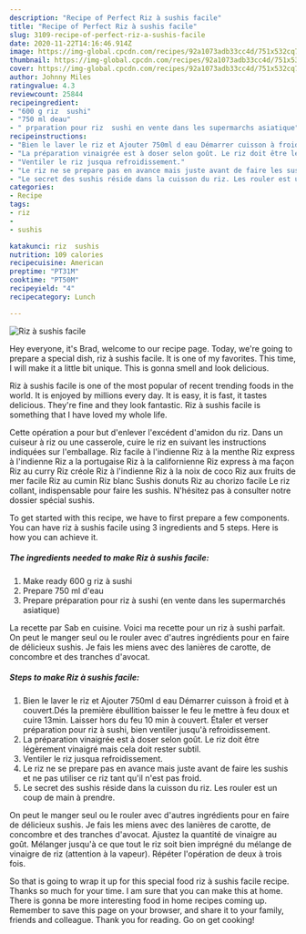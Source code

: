 ```yaml
---
description: "Recipe of Perfect Riz à sushis facile"
title: "Recipe of Perfect Riz à sushis facile"
slug: 3109-recipe-of-perfect-riz-a-sushis-facile
date: 2020-11-22T14:16:46.914Z
image: https://img-global.cpcdn.com/recipes/92a1073adb33cc4d/751x532cq70/riz-a-sushis-facile-photo-principale-de-la-recette.jpg
thumbnail: https://img-global.cpcdn.com/recipes/92a1073adb33cc4d/751x532cq70/riz-a-sushis-facile-photo-principale-de-la-recette.jpg
cover: https://img-global.cpcdn.com/recipes/92a1073adb33cc4d/751x532cq70/riz-a-sushis-facile-photo-principale-de-la-recette.jpg
author: Johnny Miles
ratingvalue: 4.3
reviewcount: 25844
recipeingredient:
- "600 g riz  sushi"
- "750 ml deau"
- " prparation pour riz  sushi en vente dans les supermarchs asiatique"
recipeinstructions:
- "Bien le laver le riz et Ajouter 750ml d eau Démarrer cuisson à froid et à couvert.Dés la première ébullition baisser le feu le mettre à feu doux et cuire 13min. Laisser hors du feu 10 min à couvert. Étaler et verser préparation pour riz à sushi, bien ventiler jusqu&#39;à refroidissement."
- "La préparation vinaigrée est à doser selon goût. Le riz doit être légèrement vinaigré mais cela doit rester subtil."
- "Ventiler le riz jusqua refroidissement."
- "Le riz ne se prepare pas en avance mais juste avant de faire les sushis et ne pas utiliser ce riz tant qu&#39;il n&#39;est pas froid."
- "Le secret des sushis réside dans la cuisson du riz. Les rouler est un coup de main à prendre."
categories:
- Recipe
tags:
- riz
- 
- sushis

katakunci: riz  sushis 
nutrition: 109 calories
recipecuisine: American
preptime: "PT31M"
cooktime: "PT50M"
recipeyield: "4"
recipecategory: Lunch

---
```



![Riz à sushis facile](https://img-global.cpcdn.com/recipes/92a1073adb33cc4d/751x532cq70/riz-a-sushis-facile-photo-principale-de-la-recette.jpg)

Hey everyone, it's Brad, welcome to our recipe page. Today, we're going to prepare a special dish, riz à sushis facile. It is one of my favorites. This time, I will make it a little bit unique. This is gonna smell and look delicious.

Riz à sushis facile is one of the most popular of recent trending foods in the world. It is enjoyed by millions every day. It is easy, it is fast, it tastes delicious. They're fine and they look fantastic. Riz à sushis facile is something that I have loved my whole life.

Cette opération a pour but d&#39;enlever l&#39;excédent d&#39;amidon du riz. Dans un cuiseur à riz ou une casserole, cuire le riz en suivant les instructions indiquées sur l&#39;emballage. Riz facile à l&#39;indienne Riz à la menthe Riz express à l&#39;indienne Riz a la portugaise Riz à la californienne Riz express à ma façon Riz au curry Riz créole Riz à l&#39;indienne Riz à la noix de coco Riz aux fruits de mer facile Riz au cumin Riz blanc Sushis donuts Riz au chorizo facile Le riz collant, indispensable pour faire les sushis. N&#39;hésitez pas à consulter notre dossier spécial sushis.


To get started with this recipe, we have to first prepare a few components. You can have riz à sushis facile using 3 ingredients and 5 steps. Here is how you can achieve it.

<!--inarticleads1-->

##### The ingredients needed to make Riz à sushis facile:

1. Make ready 600 g riz à sushi
1. Prepare 750 ml d&#39;eau
1. Prepare  préparation pour riz à sushi (en vente dans les supermarchés asiatique)


La recette par Sab en cuisine. Voici ma recette pour un riz à sushi parfait. On peut le manger seul ou le rouler avec d&#39;autres ingrédients pour en faire de délicieux sushis. Je fais les miens avec des lanières de carotte, de concombre et des tranches d&#39;avocat. 

<!--inarticleads2-->

##### Steps to make Riz à sushis facile:

1. Bien le laver le riz et Ajouter 750ml d eau Démarrer cuisson à froid et à couvert.Dés la première ébullition baisser le feu le mettre à feu doux et cuire 13min. Laisser hors du feu 10 min à couvert. Étaler et verser préparation pour riz à sushi, bien ventiler jusqu&#39;à refroidissement.
1. La préparation vinaigrée est à doser selon goût. Le riz doit être légèrement vinaigré mais cela doit rester subtil.
1. Ventiler le riz jusqua refroidissement.
1. Le riz ne se prepare pas en avance mais juste avant de faire les sushis et ne pas utiliser ce riz tant qu&#39;il n&#39;est pas froid.
1. Le secret des sushis réside dans la cuisson du riz. Les rouler est un coup de main à prendre.


On peut le manger seul ou le rouler avec d&#39;autres ingrédients pour en faire de délicieux sushis. Je fais les miens avec des lanières de carotte, de concombre et des tranches d&#39;avocat. Ajustez la quantité de vinaigre au goût. Mélanger jusqu&#39;à ce que tout le riz soit bien imprégné du mélange de vinaigre de riz (attention à la vapeur). Répéter l&#39;opération de deux à trois fois. 

So that is going to wrap it up for this special food riz à sushis facile recipe. Thanks so much for your time. I am sure that you can make this at home. There is gonna be more interesting food in home recipes coming up. Remember to save this page on your browser, and share it to your family, friends and colleague. Thank you for reading. Go on get cooking!
